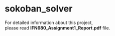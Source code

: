 # sokoban_solver

For detailed information about this project, \
please read **IFN680_Assignment1_Report.pdf** file.
